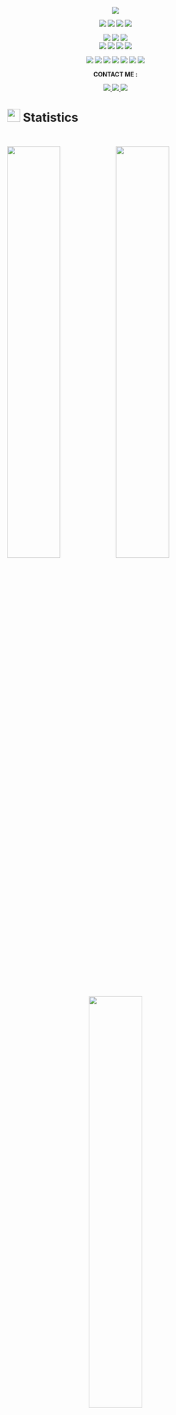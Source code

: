 <p align="center">
  <a href="https://github.com/DenverCoder1/readme-typing-svg"><img src="https://readme-typing-svg.herokuapp.com?lines=Hi,+I'm+DarkNinja;I+love+open-source.;I+love+contributing.;I+love+learning.;I+love+spreading+knowledge.;&center=true&width=500&height=50"></a>
</p>
  <p>
  <div align="center">
    <img src="https://img.shields.io/badge/Dart-14354C?style=for-the-badge&logo=dart&logoColor=white">
    <img src="https://img.shields.io/badge/JavaScript-000000.svg?style=for-the-badge&logo=javascript&logoColor=F7E017">
    <img src="https://img.shields.io/badge/C%2B%2B-00599C?style=for-the-badge&logo=c%2B%2B&logoColor=white">
    <img src="https://img.shields.io/badge/Typescript-14354C.svg?style=for-the-badge&logo=Typescript&logoColor=white">
  </div>
  </p>
  
  <div align="center">
    <img src="https://img.shields.io/badge/Flutter-20232A?style=for-the-badge&logo=flutter&logoColor=61DAFB">
    <img src="https://img.shields.io/badge/Express.js-404D59?style=for-the-badge">
    <img src="https://img.shields.io/badge/Node.js-43853D?style=for-the-badge&logo=node.js&logoColor=white">
  </div>
  <div align="center">
      <img src="https://img.shields.io/badge/GitHub-%23121011.svg?style=for-the-badge&logo=github&logoColor=white">
    <img src="https://img.shields.io/badge/Git-%23F05033.svg?style=for-the-badge&logo=git&logoColor=white">
    <img src="https://img.shields.io/badge/Android-black?style=for-the-badge&logo=android&logoColor=white">	
    <img src="https://img.shields.io/badge/IOS-14354C?style=for-the-badge&logo=ios&logoColor=white">	
  </div>
  
  <p>
  <div align="center">
    <img src="https://img.shields.io/badge/MySQL-00000F?style=for-the-badge&logo=mysql&logoColor=white">
    <img src="https://img.shields.io/badge/Visual%20Studio%20Code-0078d7.svg?style=for-the-badge&logo=visual-studio-code&logoColor=white">
    <img src="https://img.shields.io/badge/Postgres-00000F?style=for-the-badge&logo=postgresql&logoColor=white">
    <img src="https://img.shields.io/badge/Tailwind css-563D7C?style=for-the-badge&logo=tailwindcss&logoColor=white">
    <img src="https://img.shields.io/badge/MongoDB-4EA94B?style=for-the-badge&logo=mongodb&logoColor=white">
    <img src="https://img.shields.io/badge/Firebase-000000?style=for-the-badge&logo=firebase&logoColor=white">
    <img src="https://img.shields.io/badge/Postman-FF6C37?style=for-the-badge&logo=postman&logoColor=white">
  </div>
  </p>
  
  <p align="center"><b>CONTACT ME : </b></p>
  <p>
  <div align="center">
      <a href="https://www.instagram.com/animesh_shukla1/" rel="nofollow">
        <img src="https://img.shields.io/badge/Instagram-833AB4?style=for-the-badge&logo=instagram&logoColor=white">
      </a>
      <a href="https://www.linkedin.com/in/animesh-shukla-356934231/" rel="nofollow">
        <img src="https://img.shields.io/badge/Linkedin-0a66c2?style=for-the-badge&logo=linkedin&logoColor=white">
      </a>
      <a href="https://twitter.com/animesh30173340" rel="nofollow">
        <img src="https://img.shields.io/badge/Twitter-14171A?style=for-the-badge&logo=twitter&logoColor=white">
      </a>
  </div>
  </p>
  
  # <img src="https://media4.giphy.com/media/MIGbtLZoVjbl0bYbAd/giphy.gif?cid=ecf05e472t2h0i8d7dcjaoau9iqtchhr899hxmpxzzgc7lyw&rid=giphy.gif" width="30"> Statistics
  
  <br/>
  <p align="left">
      <img width="49.5%" src="https://github-readme-stats.vercel.app/api?username=DarkNinja15&show_icons=true&include_all_commits=true&theme=radical&hide_border=true&count_private=true">
      <img width="49.5%" src="https://github-readme-streak-stats.herokuapp.com/?user=DarkNinja15&theme=radical&hide_border=true">		  
    </a>
  </p>
  <br>
  
  <p align="center">
      <img width="49.5%" src="https://github-readme-stats.vercel.app/api/top-langs/?layout=compact&theme=radical&include_all_commits=true&bg_color=282828&count_private=true&username=DarkNinja15&hide_border=true">
    </a>
  </p>
  
  ## <img src="https://media1.giphy.com/media/Q8PQ1KuarrYucCMVTJ/giphy.gif?cid=ecf05e47odgm8bs8cmb8cf1ijmfzqaeeu9fzmx6nbcv06ky2&rid=giphy.gif" width="30">Open Source Programs Contributed
   
  <table>
  <tr>
   <td align="center">
  <a href="https://ssoc.devfolio.co/"><img src="https://user-images.githubusercontent.com/72400676/182021806-e7439fdd-8f9b-46a6-a1da-0bf731bbe379.png" width=100px height=100px /><br /><sub><b>Social Summer Of Code 2022</b></sub></a>
   </td>
   </tr>
  </table>
  
  ## HacktoberFest 2022 Badges
  
  [![@evilshadow's Holopin board](https://www.holopin.me/evilshadow)](https://www.holopin.io/@evilshadow)
  
  ## <img src="https://user-images.githubusercontent.com/82110564/189553856-2e7f8f30-80b4-484f-bfaa-9e5eb10f24e5.gif" width="30">About Me!!
  - 👋 Hi, I’m @DarkNinja15
  - 👀 I’m interested in competitive programming,app development and problem solving.
  - 🌱 I’m currently studying Computer Science Engineering in Indian Institute of Information Technology Bhagalpur
  - 💞️ I’m looking to collaborate on open source projects
  - 📫 Reach me at animeshshukla1518@gmail.com
  
  
